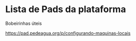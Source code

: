 <!-- TITLE: Lista de Pads da ÁguasML -->
<!-- SUBTITLE: Aprendendo e organizando alguns dos nossos pads públicos -->

# Lista de Pads da plataforma

Bobeirinhas úteis

https://pad.pedeagua.org/p/configurando-maquinas-locais

